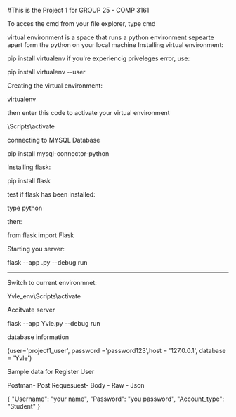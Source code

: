 #This is the Project 1 for GROUP 25 - COMP 3161

To acces the cmd from your file explorer, type cmd

virtual environment is a space that runs a python environment sepearte apart form the python on your local machine
Installing virtual environment:

pip install virtualenv
if you're experiencig priveleges error, use:

pip install virtualenv --user

Creating the virtual environment:

virtualenv <name of your environment goes here>

then enter this code to activate your virtual environment

<name of env>\Scripts\activate

connecting to MYSQL Database

pip install mysql-connector-python

Installing flask:

pip install flask

test if flask has been installed:

type python

then: 

from flask import Flask

Starting  you server:  

flask --app <name of python file>.py --debug run
_________________________________________________________________________________

Switch to current environmnet:

Yvle_env\Scripts\activate

Accitvate server

flask --app Yvle.py --debug run





database information

(user='project1_user', password ='password123',host = '127.0.0.1', database = 'Yvle')




Sample data for Register User

Postman- Post Requesuest- Body - Raw - Json


{
    "Username": "your name",
    "Password": "you password",
    "Account_type": "Student"
}







